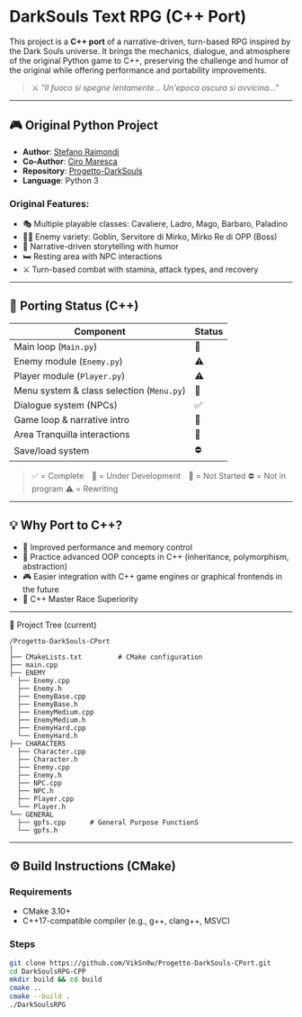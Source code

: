 # DarkSouls Text RPG (C++ Port)

This project is a **C++ port** of a narrative-driven, turn-based RPG inspired by the Dark Souls universe. It brings the mechanics, dialogue, and atmosphere of the original Python game to C++, preserving the challenge and humor of the original while offering performance and portability improvements.

> ⚔️ *"Il fuoco si spegne lentamente... Un'epoca oscura si avvicina..."*

---

## 🎮 Original Python Project

- **Author**: [Stefano Raimondi](https://github.com/StefanoRaimondi-prog)
- **Co-Author**: [Ciro Maresca](https://github.com/CyrusVII)
- **Repository**: [Progetto-DarkSouls](https://github.com/StefanoRaimondi-prog/Progetto-DarkSouls)
- **Language**: Python 3

### Original Features:
- 🎭 Multiple playable classes: Cavaliere, Ladro, Mago, Barbaro, Paladino
- 🧟‍♂️ Enemy variety: Goblin, Servitore di Mirko, Mirko Re di OPP (Boss)
- 📜 Narrative-driven storytelling with humor
- 🛏️ Resting area with NPC interactions
- ⚔️ Turn-based combat with stamina, attack types, and recovery

---

## 🚧 Porting Status (C++)

| Component                         | Status           |
|----------------------------------|------------------|
| Main loop (`Main.py`)                | 🔄 |
| Enemy module (`Enemy.py`)        | ⚠️ |
| Player module (`Player.py`)      | ⚠️ |
| Menu system & class selection  (`Menu.py`)   | 🔄 |
| Dialogue system (NPCs)           | ✅ |
| Game loop & narrative intro      | 🚫 |
| Area Tranquilla interactions     | 🚫 |
| Save/load system                 | ⛔ |

> ✅ = Complete 🔄 = Under Development 🚫 = Not Started ⛔ = Not in program ⚠️ = Rewriting

---

## 💡 Why Port to C++?

- 🚀 Improved performance and memory control
- 🧠 Practice advanced OOP concepts in C++ (inheritance, polymorphism, abstraction)
- 🎮 Easier integration with C++ game engines or graphical frontends in the future
- 🗿 C++ Master Race Superiority
---
📁 Project Tree (current)
```
/Progetto-DarkSouls-CPort
│
├── CMakeLists.txt         # CMake configuration
├── main.cpp               
├── ENEMY
  ├── Enemy.cpp
  ├── Enemy.h
  ├── EnemyBase.cpp
  ├── EnemyBase.h
  ├── EnemyMedium.cpp
  ├── EnemyMedium.h
  ├── EnemyHard.cpp
  └── EnemyHard.h 
├── CHARACTERS
  ├── Character.cpp
  ├── Character.h
  ├── Enemy.cpp
  ├── Enemy.h
  ├── NPC.cpp
  ├── NPC.h
  ├── Player.cpp
  └── Player.h 
└── GENERAL
  ├── gpfs.cpp      # General Purpose FunctionS
  └── gpfs.h        
```
---

## ⚙️ Build Instructions (CMake)

### Requirements
- CMake 3.10+
- C++17-compatible compiler (e.g., g++, clang++, MSVC)

### Steps

```bash
git clone https://github.com/VikSn0w/Progetto-DarkSouls-CPort.git
cd DarkSoulsRPG-CPP
mkdir build && cd build
cmake ..
cmake --build .
./DarkSoulsRPG

